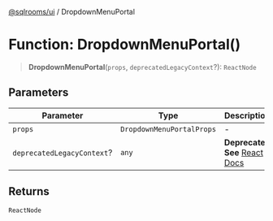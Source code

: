 [@sqlrooms/ui](../index.md) / DropdownMenuPortal

# Function: DropdownMenuPortal()

> **DropdownMenuPortal**(`props`, `deprecatedLegacyContext`?): `ReactNode`

## Parameters

| Parameter | Type | Description |
| ------ | ------ | ------ |
| `props` | `DropdownMenuPortalProps` | - |
| `deprecatedLegacyContext`? | `any` | **Deprecated** **See** [React Docs](https://legacy.reactjs.org/docs/legacy-context.html#referencing-context-in-lifecycle-methods) |

## Returns

`ReactNode`
